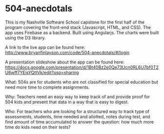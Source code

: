 # 504-anecdotals
This is my Nashville Software School capstone for the first half of the program covering the front-end stack (Javascript, HTML, and CSS). The app uses Firebase as a backend. Built using Angularjs. The charts were built using the D3 library. 

A link to the live app can be found here:
http://www.bryanfinlayson.com/code/504-anecdotals/#/login

A presentation slideshow about the app can be found here: https://docs.google.com/presentation/d/1Bt40Bz2e0Qe73Ucn0RL6U7bf0T2U6wff7YEisYQttVk/edit?usp=sharing

What: 
504s are for students who are not classified for special education but need more time to complete assignments.  

Why: 
Teachers need an easy way to keep track of and provide proof for 504 kids and present that data in a way that is easy to digest.

Who: 
For teachers who are looking for a structured way to track type of assessments, students, time needed and allotted, notes during test, and find amount of time accumulated to answer the question: how much more time do kids need on their tests?
